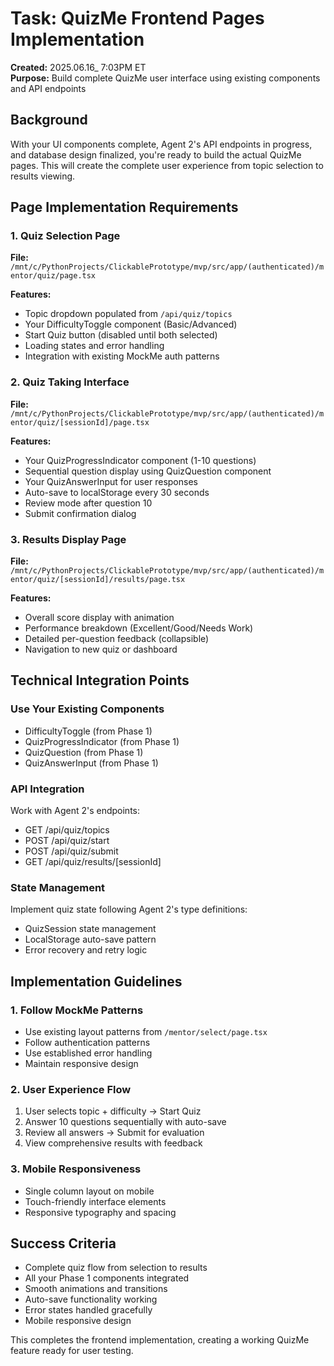 # Task: QuizMe Frontend Pages Implementation

**Created:** 2025.06.16_ 7:03PM ET  
**Purpose:** Build complete QuizMe user interface using existing components and API endpoints

## Background
With your UI components complete, Agent 2's API endpoints in progress, and database design finalized, you're ready to build the actual QuizMe pages. This will create the complete user experience from topic selection to results viewing.

## Page Implementation Requirements

### 1. Quiz Selection Page
**File:** `/mnt/c/PythonProjects/ClickablePrototype/mvp/src/app/(authenticated)/mentor/quiz/page.tsx`

**Features:**
- Topic dropdown populated from `/api/quiz/topics`
- Your DifficultyToggle component (Basic/Advanced)
- Start Quiz button (disabled until both selected)
- Loading states and error handling
- Integration with existing MockMe auth patterns

### 2. Quiz Taking Interface  
**File:** `/mnt/c/PythonProjects/ClickablePrototype/mvp/src/app/(authenticated)/mentor/quiz/[sessionId]/page.tsx`

**Features:**
- Your QuizProgressIndicator component (1-10 questions)
- Sequential question display using QuizQuestion component
- Your QuizAnswerInput for user responses
- Auto-save to localStorage every 30 seconds
- Review mode after question 10
- Submit confirmation dialog

### 3. Results Display Page
**File:** `/mnt/c/PythonProjects/ClickablePrototype/mvp/src/app/(authenticated)/mentor/quiz/[sessionId]/results/page.tsx`

**Features:**
- Overall score display with animation
- Performance breakdown (Excellent/Good/Needs Work)
- Detailed per-question feedback (collapsible)
- Navigation to new quiz or dashboard

## Technical Integration Points

### Use Your Existing Components
- DifficultyToggle (from Phase 1)
- QuizProgressIndicator (from Phase 1)
- QuizQuestion (from Phase 1)
- QuizAnswerInput (from Phase 1)

### API Integration
Work with Agent 2's endpoints:
- GET /api/quiz/topics
- POST /api/quiz/start
- POST /api/quiz/submit
- GET /api/quiz/results/[sessionId]

### State Management
Implement quiz state following Agent 2's type definitions:
- QuizSession state management
- LocalStorage auto-save pattern
- Error recovery and retry logic

## Implementation Guidelines

### 1. Follow MockMe Patterns
- Use existing layout patterns from `/mentor/select/page.tsx`
- Follow authentication patterns
- Use established error handling
- Maintain responsive design

### 2. User Experience Flow
1. User selects topic + difficulty → Start Quiz
2. Answer 10 questions sequentially with auto-save
3. Review all answers → Submit for evaluation
4. View comprehensive results with feedback

### 3. Mobile Responsiveness
- Single column layout on mobile
- Touch-friendly interface elements
- Responsive typography and spacing

## Success Criteria
- Complete quiz flow from selection to results
- All your Phase 1 components integrated
- Smooth animations and transitions
- Auto-save functionality working
- Error states handled gracefully
- Mobile responsive design

This completes the frontend implementation, creating a working QuizMe feature ready for user testing.